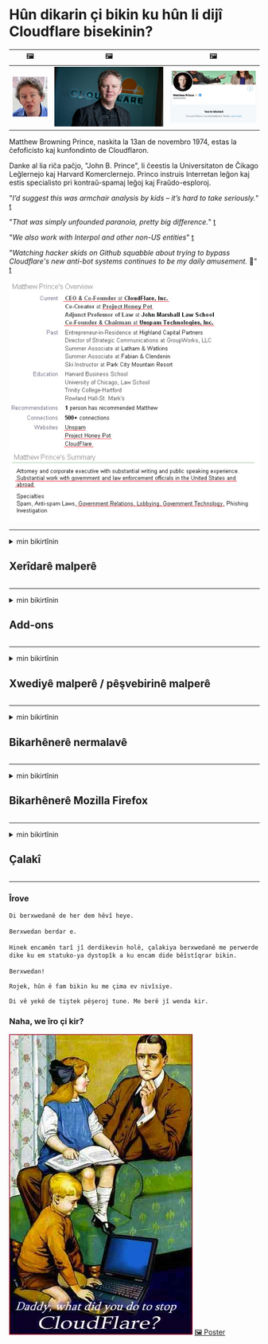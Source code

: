 # Hûn dikarin çi bikin ku hûn li dijî Cloudflare bisekinin?

| 🖼 | 🖼 | 🖼 |
| --- | --- | --- |
| ![](../image/matthew_prince_teen.jpg) | ![](../image/matthew_prince.jpg) | ![](../image/blockedbymatthewprince.jpg) |


Matthew Browning Prince, naskita la 13an de novembro 1974, estas la ĉefoficisto kaj kunfondinto de Cloudflaron.

Danke al lia riĉa paĉjo, "John B. Prince", li ĉeestis la Universitaton de Ĉikago Leĝlernejo kaj Harvard Komerclernejo.
Princo instruis Interretan leĝon kaj estis specialisto pri kontraŭ-spamaj leĝoj kaj Fraŭdo-esploroj.


"*I’d suggest this was armchair analysis by kids – it’s hard to take seriously.*" [t](https://www.theguardian.com/technology/2015/nov/19/cloudflare-accused-by-anonymous-helping-isis)

"*That was simply unfounded paranoia, pretty big difference.*"  [t](https://twitter.com/xxdesmus/status/992757936123359233)

"*We also work with Interpol and other non-US entities*" [t](https://twitter.com/eastdakota/status/1203028504184360960)

"*Watching hacker skids on Github squabble about trying to bypass Cloudflare's new anti-bot systems continues to be my daily amusement.* 🍿" [t](https://twitter.com/eastdakota/status/1273277839102656515)


![](../image/whoismp.jpg)

---


<details>
<summary>min bikirtînin

## Xerîdarê malperê
</summary>


- Ger malpera ku hûn dixwazin Cloudflare bikar tîne, ji wan re vebêjin ku Cloudflare bikar neynin.
  - Li medyaya civakî ya wekî Facebook, Reddit, Twitter an Mastodon qîrîn çênabe. [Kiryarên ji hashtagan bilindtir in.](https://twitter.com/phyzonloop/status/1274132092490862594)
  - Ger hûn dixwazin xwe bikêrhatî bibin hewl bidin ku bi xwediyê malperê re têkiliyê daynin.

[Cloudflare got](https://github.com/Eloston/ungoogled-chromium/issues/783):
```
Em tewsiye dikin ku hûn ji bo karûbarên taybetî an malperên ku hûn bi wan re pirsgirêk derdikevin bigihîjin rêveberan û ezmûna xwe parve bikin.
```

[Heke hûn wê nexwazin, xwediyê malperê vê pirsgirêkê qet nizane.](../PEOPLE.md)

![](../image/liberapay.jpg)

[Mînaka serkeftî](https://counterpartytalk.org/t/turn-off-cloudflare-on-counterparty-co-plz/164/5).<br>
Pirsgirêkek we heye? [Voicedî dengê xwe bilind bikin.](https://github.com/maraoz/maraoz.github.io/issues/1) Mînaka jêrîn.

```
Hûn tenê alîkariya sansura pargîdanî û çavdêriya girseyî dikin.
http://crimeflare.eu.org
```

```
Malpera we di nav baxçeyê dîwarê taybet ê CloudFlare de xespkirina nepenîtiyê ye.
http://crimeflare.eu.org
```

- Hinek dem bikişînin ku polîtîkaya nepeniya malperê bixwînin.
  - heke malper li pişt Cloudflare ye an jî malper karûbarên bi Cloudflare ve girêdayî bikar tîne.

Divê ew rave bike ka "Cloudflare" çi ye, û destûrê bixwaze ku daneyên xwe bi Cloudflare re parve bike. Heke wiya neke dê baweriyê bişkîne û ji malpera tê pirsîn were dûrxistin.

[Mînakek polîtîkaya nepenîtiyê ya qebûlkirî li vir e](https://archive.is/bDlTz) ("Subprocessors" > "Entity Name")

```
Min siyaseta weya nepenîtiyê xwendiye û ez nikarim peyva Cloudflare bibînim.
Ez berdewam nakim ku daneyên bi we re parve bikim ger hûn berdewam bikin ku daneyên min bidin Cloudflare.
http://crimeflare.eu.org
```

Ev mînakek polîtîkaya nepenîtiyê ye ku peyva Cloudflare nîne.
[Liberland Jobs](https://archive.is/daKIr) [privacy policy](https://docsend.com/view/feiwyte):

![](../image/cfwontobey.jpg)

Cloudflare polîtîkaya nepeniya xwe heye.
[Cloudflare ji mirovên doxxing hez dike.](https://www.reddit.com/r/GamerGhazi/comments/2s64fe/be_wary_reporting_to_cloudflare/)

Li vir ji bo forma navnîşkirina malperê mînakek baş e.
AFAIK, sifir malper vê yekê dike. Hûn ê ji wan bawer bikin?

```
Bi tikandina "Sign up for XYZ", hûn ji şert û mercên me yên ragihandinê û nepenîtiyê razî ne.
Hûn jî qebûl dikin ku daneyên xwe bi Cloudflare re parve bikin û di heman demê de bi daxuyaniya nepenîtiya cloudflare re jî dipejirînin.
Ger Cloudflare agahdariya we diweşîne an nahêle hûn bi serveratên me ve werin girêdan, ne sûcê me ye. [*]

[ Tomar kirin ] [ Ez napejirînim ]
```
[*] [PEOPLE.md](../PEOPLE.md)


- Biceribînin ku karûbarê wan bikar neynin. Ji bîr mekin ku hûn ji hêla Cloudflare ve têne temaşekirin.
  - ["I'm in your TLS, sniffin' your passworz"](../image/iminurtls.jpg)

- Li malpera din bigerin. Li ser înternetê alternatîf û oportunîte hene!

- Hevalên xwe qane bikin ku rojane Tor bikar bînin.
  - Divê bênavbûn standarda înterneta vekirî be!
  - [Bala xwe bidinê ku projeya Tor ji vê projeyê hez nake.](../HISTORY.md)

</details>

------

<details>
<summary>min bikirtînin

## Add-ons
</summary>

- Ger geroka we Firefox e, Tor Browser, an Chromium-a Neçandî yek ji van pêvekên li jêr bikar bîne.
  - Heke hûn dixwazin pêvekek nû ya din lê zêde bikin pêşî li wê bipirsin.


| Nav | Pêşvebir | Alîkarî | Dikare Asteng bike | Dikare Agahdar bike | Chrome |
| -------- | -------- | -------- | -------- | -------- | -------- |
| [Bloku Cloudflaron MITM-Atakon](../subfiles/addon/bcma.md) | #Addon | [ ? ](http://crimeflare.eu.org/) | **Erê**     | **Erê**     |  **Erê** |
| [Ĉu ligoj estas vundeblaj al MITM-atako?](../subfiles/addon/ismm.md) | #Addon | [ ? ](http://crimeflare.eu.org/) | Na     | **Erê**     |  **Erê** |
| [Ĉu ĉi tiuj ligoj blokos Tor-uzanton?](../subfiles/addon/isat.md) | #Addon | [ ? ](http://crimeflare.eu.org/) | Na     | **Erê**     |  **Erê** |
| [Block Cloudflare MITM Attack](https://trac.torproject.org/projects/tor/attachment/ticket/24351/block_cloudflare_mitm_attack-1.0.14.1-an%2Bfx.xpi)<br>[**DELETED BY TOR PROJECT**](../HISTORY.md) | nullius | [ ? ](../tool/block_cloudflare_mitm_fx), [Link](http://crimeflare.eu.org/) | **Erê**     | **Erê**     |  Na |
| [TPRB](http://sw.nnpaefp7pkadbxxkhz2agtbv2a4g5sgo2fbmv3i7czaua354334uqqad.onion/) | Sw | [ ? ](http://sw.nnpaefp7pkadbxxkhz2agtbv2a4g5sgo2fbmv3i7czaua354334uqqad.onion/) | **Erê**     | **Erê**     |  Na |
| [Detect Cloudflare](https://addons.mozilla.org/en-US/firefox/addon/detect-cloudflare/) | Frank Otto | [ ? ](https://github.com/traktofon/cf-detect) | Na     | **Erê**     |  Na |
| [True Sight](https://addons.mozilla.org/en-US/firefox/addon/detect-cloudflare-plus/) | claustromaniac | [ ? ](https://github.com/claustromaniac/detect-cloudflare-plus) | Na     | **Erê**     |  Na |
| [Which Cloudflare datacenter am I visiting?](https://addons.mozilla.org/en-US/firefox/addon/cf-pop/) | 依云 | [ ? ](https://github.com/lilydjwg/cf-pop) | Na     | **Erê**     |  Na |
| [My Privacy DNS - Link Details](https://mypdns.org/infrastructure/mypdns-reporter/-/blob/master/client/addon.md#mypdns-link-details) | My Privacy DNS | [ ? ](https://mypdns.org/MypDNS/support/-/issues) | Ingen     | **Ja**     |  Ingen |


- "Decentraleyes" dikare girêdana "CDNJS (Cloudflare)" rawestîne.
  - Ew nahêle ku gelek daxwaz bigihîjin toran, û pelên herêmî xizmetê dike da ku malperan neşikîne.
  - Pêşvebir bersiv da: "[very concerning indeed](https://github.com/Synzvato/decentraleyes/issues/236#issuecomment-352049501)", "[widespread usage severely centralizes the web](https://github.com/Synzvato/decentraleyes/issues/251#issuecomment-366752049)"

- [Her weha hûn dikarin sertîfîkaya Cloudflare jî ji Desthilatiya Bawernameya xwe (CA) derxînin an jî bêbawer bimînin.](https://www.ssl.com/how-to/remove-root-certificate-firefox/)

</details>

------

<details>
<summary>min bikirtînin

## Xwediyê malperê / pêşvebirinê malperê
</summary>


![](../image/word_cloudflarefree.jpg)

- Çareseriya Cloudflare, Periyod bikar neynin.
  - Hûn dikarin ji wiya çêtir bikin, ne? [Li vir awayê rakirina abonetiyê, plansaziyê, domanan, an hesabên Cloudflare ye.](https://support.cloudflare.com/hc/en-us/articles/200167776-Removing-subscriptions-plans-domains-or-accounts)

| 🖼 | 🖼 |
| --- | --- |
| ![](../image/htmlalertcloudflare.jpg) | ![](../image/htmlalertcloudflare2.jpg) |

- Zêdetir xerîdar dixwazin? Hûn dizanin çi bikin. Hint "jorê rêzê" ye.
  - [Silav, we nivîsand "Em nehîniya we cidî digirin" lê min "Çewtiya 403 Nûkerê Anonîm Qedexe Destûr Nabe" girt.](https://it.slashdot.org/story/19/02/19/0033255/stop-saying-we-take-your-privacy-and-security-seriously) Hûn çima Tor Or VPN asteng dikin? Why çima hûn e-nameyên demkî asteng dikin?

![](../image/anonexist.jpg)

- Bikaranîna Cloudflare dê derfetên qutbûnê zêde bike. Ger servera we kêm be an Cloudflare hilweşe mêvan nikarin xwe bigihînin malpera we.
  - [Ma hûn bi rastî difikirin ku Cloudflare qet naçe?](https://www.ibtimes.com/cloudflare-down-not-working-sites-producing-504-gateway-timeout-errors-2618008) [Another](https://twitter.com/Jedduff/status/1097875615997399040) [sample](https://twitter.com/search?f=tweets&vertical=default&q=Cloudflare%20is%20having%20problems). [Need more](../PEOPLE.md)?

![](../image/cloudflareinternalerror.jpg)

- Bikaranîna Cloudflare ji bo proxy "Xizmeta API", "servera nûvekirina nermalava" an "RSS feed" dê zirarê bide xerîdarê we. Xerîdarek gazî we kir û got "Ez êdî nikarim API-ya we bikar bînim", û hûn nizanin çi diqewime. Cloudflare dikare bi bêdengî xerîdarê we asteng bike. Hûn difikirin baş e?
  - Gelek xerîdar û xwendevanên RSS-serhêl ên serhêl hene. Heke hûn nahêlin mirov abone bibin hûn çima RSS-ê diweşînin?

![](../image/rssfeedovercf.jpg)

- Ma hûn belgeya HTTPS hewce ne? "Bila ryîfre bikin" bikar bînin an jî tenê ji pargîdaniya CA bikirin.

- Ma servera DNS-ê hewce dike? Ma hûn nekarin servera xwe saz bikin? Çawa li ser wan: [Hurricane Electric Free DNS](https://dns.he.net/), [Dyn.com](https://dyn.com/dns/), [1984 Hosting](https://www.1984hosting.com/), [Afraid.Org (Ger hûn TOR bikar bînin dê rêveber hesabê xwe jê bibe)](https://freedns.afraid.org/)
  - [Alternativoj al DNS](../subfiles/alternative/domaindns.md)

- Ji bo xizmeta mêvandariyê digerin? Tenê belaş? Çawa li ser wan: [Onion Service](http://vww6ybal4bd7szmgncyruucpgfkqahzddi37ktceo3ah7ngmcopnpyyd.onion/en/security/network-security/tor/onionservices-best-practices), [Free Web Hosting Area](https://freewha.com/), [Autistici/Inventati Web Site Hosting](https://www.autinv5q6en4gpf4.onion/services/website), [Github Pages](https://pages.github.com/), [Surge](https://surge.sh/)
  - [Alternatîfên Cloudflare](../subfiles/alternative/cloudflare.md)

- Ma hûn "cloudflare-ipfs.com" bikar tînin? [Ma hûn dizanin Cloudflare IPFS xirab e?](../PEOPLE.md)

- Firewall-a Web Application-ê wekî OWASP û Fail2Ban li ser servera xwe saz bikin û wê rast vesaz bikin.
  - Astengkirina Tor ne çareserî ye. Her kes tenê ji bo bikarhênerên piçûk ên xirab ceza nekin.

- Redirect bikin an asteng bikin ku bikarhênerên "Cloudflare Warp" xwe bigihînin malpera we. If eger hûn dikarin sedemek peyda bikin.

> Navnîşa IP-yê: "[Rêzikên IP-yên heyî yên Cloudflare](cloudflare_inc/)"

> A: Tenê wan asteng bikin

```
server {
...
deny 173.245.48.0/20;
deny 103.21.244.0/22;
deny 103.22.200.0/22;
deny 103.31.4.0/22;
deny 141.101.64.0/18;
deny 108.162.192.0/18;
deny 190.93.240.0/20;
deny 188.114.96.0/20;
deny 197.234.240.0/22;
deny 198.41.128.0/17;
deny 162.158.0.0/15;
deny 104.16.0.0/12;
deny 172.64.0.0/13;
deny 131.0.72.0/22;
deny 2400:cb00::/32;
deny 2606:4700::/32;
deny 2803:f800::/32;
deny 2405:b500::/32;
deny 2405:8100::/32;
deny 2a06:98c0::/29;
deny 2c0f:f248::/32;
...
}
```

> B: Vegere ser rûpelê hişyariyê

```
http {
...
geo $iscf {
default 0;
173.245.48.0/20 1;
103.21.244.0/22 1;
103.22.200.0/22 1;
103.31.4.0/22 1;
141.101.64.0/18 1;
108.162.192.0/18 1;
190.93.240.0/20 1;
188.114.96.0/20 1;
197.234.240.0/22 1;
198.41.128.0/17 1;
162.158.0.0/15 1;
104.16.0.0/12 1;
172.64.0.0/13 1;
131.0.72.0/22 1;
2400:cb00::/32 1;
2606:4700::/32 1;
2803:f800::/32 1;
2405:b500::/32 1;
2405:8100::/32 1;
2a06:98c0::/29 1;
2c0f:f248::/32 1;
}
...
}

server {
...
if ($iscf) {rewrite ^ https://example.com/cfwsorry.php;}
...
}

<?php
header('HTTP/1.1 406 Not Acceptable');
echo <<<CLOUDFLARED
Thank you for visiting ourwebsite.com!<br />
We are sorry, but we can't serve you because your connection is being intercepted by Cloudflare.<br />
Please read http://crimeflare.eu.org for more information.<br />
CLOUDFLARED;
die();
```

- Ger hûn ji azadiyê bawer dikin û bikarhênerên bênav pêşwazî dikin Xizmeta Tor Onion an I2P saz bikin.

- Ji kargêrên din ên malperên dualî yên Clearnet / Tor şîretan bipirsin û hevalên bênav bikin!

</details>

------

<details>
<summary>min bikirtînin

## Bikarhênerê nermalavê
</summary>


- Discord CloudFlare bikar tîne. Alternatîf? Em pêşniyar dikin [**Briar** (Android)](https://f-droid.org/en/packages/org.briarproject.briar.android/), [Ricochet (PC)](https://ricochet.im/), [Tox + Tor (Android/PC)](https://tox.chat/download.html)
  - Briar daemon Tor tê de ye da ku hûn neçar bimînin ku Orbot saz bikin.
  - Pêşdebirên Qwtch, Taybetmendiya Vekirî, projeya stop_cloudflare ji karûbarê xweya git bê hay jê kirin.

- Heke hûn Debian GNU / Linux, an her derivatek bikar bînin, bibin abone: [bug #831835](https://bugs.debian.org/cgi-bin/bugreport.cgi?bug=831835). Heke hûn dikarin, alîkariyê bikin ku patchê rast bikin, û alîkar bikin ku parastvan li ser encamek rast were ka gelo divê were qebûl kirin.

- Van gerokan tim pêşniyar bikin.

| Nav | Pêşvebir | Alîkarî | Agahkişî |
| -------- | -------- | -------- | -------- |
| [Ungoogled-Chromium](https://ungoogled-software.github.io/ungoogled-chromium-binaries/) | Eloston | [ ? ](https://github.com/Eloston/ungoogled-chromium) | PC (Win, Mac, Linux)  _!Tor_ |
| [Bromite](https://www.bromite.org/fdroid) | Bromite | [ ? ](https://github.com/bromite/bromite/issues) | Android  _!Tor_ |
| [Tor Browser](https://www.torproject.org/download/) | Tor Project | [ ? ](https://support.torproject.org/) | PC (Win, Mac, Linux)  _Tor_|
| [Tor Browser Android](https://www.torproject.org/download/) | Tor Project | [ ? ](https://support.torproject.org/) | Android  _Tor_|
| [Onion Browser](https://itunes.apple.com/us/app/onion-browser/id519296448?mt=8) | Mike Tigas | [ ? ](https://github.com/OnionBrowser/OnionBrowser/issues) | Apple iOS  _Tor_|
| [GNU/Icecat](https://www.gnu.org/software/gnuzilla/) | GNU | [ ? ](https://www.gnu.org/software/gnuzilla/) | PC (Linux) |
| [IceCatMobile](https://f-droid.org/en/packages/org.gnu.icecat/) | GNU | [ ? ](https://lists.gnu.org/mailman/listinfo/bug-gnuzilla) | Android |
| [Iridium Browser](https://iridiumbrowser.de/about/) | Iridium | [ ? ](https://github.com/iridium-browser/iridium-browser/) | PC (Win, Mac, Linux, OpenBSD) |


Taybetmendiya nermalava din bêkêmasî ye. Ev nayê vê wateyê ku geroka Tor "kamil" e.
Li ser înternet û teknolojiyê% 100 ewlehî û 100% taybet tune.

- Naxwazin Tor bikar bînin? Hûn dikarin bi gerdûneya Tor re her rûgerek bikar bînin.
  - [Bala xwe bidinê ku projeya Tor ji vê yekê hez nake.](https://support.torproject.org/tbb/tbb-9/) Ger hûn bikaribin wiya bikin Geroka Tor bikar bînin.
- [Meriv çawa Chromiumê bi Tor re bikar tîne](../subfiles/chromium_tor.md)


Ka em li ser nepeniya nermalava din biaxivin.

- [Heke hûn bi rastî hewce ne ku Firefox bikar bînin, "Firefox ESR" hilbijêrin.](https://www.mozilla.org/en-US/firefox/organizations/)
  - [Firefox - Çavdêrê Spyware](https://spyware.neocities.org/articles/firefox.html)
  - [Firefox axaftina azad red dike, axaftina azad qedexe dike](https://web.archive.org/web/20200423010026/https://reclaimthenet.org/firefox-rejects-free-speech-bans-free-speech-commenting-plugin-dissenter-from-its-extensions-gallery/)
  - ["100+ deng kêm. Wusa dixuye ku ji pargîdaniyek nermalavê tê xwestin ku pê ve bimîne ... nermalav di van rojan de pir zêde ye."](https://old.reddit.com/r/firefox/comments/gutdiw/weve_got_work_to_do_the_mozilla_blog/fslbbb6/)
  - [Hêê, çima Firefox di navnîşana URL-ya min de girêdanên piştgirî nîşanî min dide?](https://www.reddit.com/r/firefox/comments/jybx2w/uh_why_is_firefox_showing_me_sponsored_links_in/)
  - [Mozilla - Devblîs Zayend](https://digdeeper.neocities.org/ghost/mozilla.html)

- [Ji bîr mekin, Mozilla karûbarê Cloudflare bikar tîne.](https://www.robtex.com/dns-lookup/www.mozilla.org) [Ew jî li ser hilbera xwe karûbarê DNS-ya Cloudflare bikar tînin.](https://www.theregister.co.uk/2018/03/21/mozilla_testing_dns_encryption/)

- [Mozilla vê bilêtê bi fermî red kir.](https://bugzilla.mozilla.org/show_bug.cgi?id=1426618)

- [Firefox Focus henek e.](https://github.com/mozilla-mobile/focus-android/issues/1743) [Wan soz da ku dê telemetryê vemirînin lê wan ew guhert.](https://github.com/mozilla-mobile/focus-android/issues/4210)

- [Pêşvebir PaleMoon / Basilisk ji Cloudflare hez dike.](https://github.com/mozilla-mobile/focus-android/issues/1743#issuecomment-345993097)
  - [Pêşkêşkara Arşîva Pale Moon-ê 18 mehan malware hacker kir û belav kir](https://www.reddit.com/r/privacytoolsIO/comments/cc808y/pale_moons_archive_server_hacked_and_spread/)
  - Ew ji bikarhênerên Tor jî nefret dike - "[Bila li hember Tor dijminahî be. Ez wisa difikirim ku divê pir malperan li hember Tor dijminahiya wê faktora xirabkariyê ya pir zêde hebe.](https://github.com/yacy/yacy_search_server/issues/314#issuecomment-565932097)"

- [Waterfox xwedan pirsgirêkek "xaniyê têlefonan" e](https://spyware.neocities.org/articles/waterfox.html)

- [Google Chrome sîxuriyek e.](https://www.gnu.org/proprietary/malware-google.en.html)
  - [Google çalakiya we profîlek dike.](https://spyware.neocities.org/articles/chrome.html)

- [SRWare Iron gelek têlefonan girêdana malê dikin.](https://spyware.neocities.org/articles/iron.html) Her weha bi domên google-ê ve girêdayî dibe.

- [Bopînerên spî yên Facebook / Twitter-ên Browser Brave.](https://www.bleepingcomputer.com/news/security/facebook-twitter-trackers-whitelisted-by-brave-browser/)
  - [Li vir bêtir pirsgirêk hene.](https://spyware.neocities.org/articles/brave.html)
  - [nasnameya hevkariya binance](https://twitter.com/cryptonator1337/status/1269594587716374528)

- [Microsoft Edge dihêle ku Facebook kodê Flash-ê li pişta bikarhêneran bimeşîne.](https://www.zdnet.com/article/microsoft-edge-lets-facebook-run-flash-code-behind-users-backs/)

- [Vivaldi ji nepeniya te re rêz nagire.](https://spyware.neocities.org/articles/vivaldi.html)

- [Asta spyware ya Opera: Pir zêde](https://spyware.neocities.org/articles/opera.html)

- Apple iOS: [Pêdivî ye ku hûn hîç iOS-ê bikar neynin, nemaze ji ber ku ew malware ye.](https://www.gnu.org/proprietary/malware-apple.html)

Ji ber vê yekê em tenê maseya jorîn pêşniyar dikin. Tiştek din.

</details>

------

<details>
<summary>min bikirtînin

## Bikarhênerê Mozilla Firefox
</summary>


- "Firefox Nightly" dê bêyî rêbaza vebijarkî agahdariya asta xeletiyê ji serverên Mozilla re bişîne.
  - [Pêşkêşkerên Mozilla Cloudflare dişon](https://www.digwebinterface.com/?hostnames=www.mozilla.org%0D%0Amozilla.cloudflare-dns.com&type=&ns=resolver&useresolver=8.8.4.4&nameservers=)

- Gengaz e ku meriv qedexe bike ku Firefox bi servera Mozilla re têkildar be.
  - [Rêbername-şablonên Mozilla-yê](https://github.com/mozilla/policy-templates/blob/master/README.md)
  - Di hişê xwe de bimînin ku dibe ku ev hîle di guhertoya paşê de kar neke ji ber ku Mozilla hez dike ku xwe bixwe nav lîsteya spî de.
  - Firewall û Parzûna DNS bikar bînin da ku wan bi tevahî asteng bikin.

"`/distribution/policies.json`"

>     "WebsiteFilter": {
> 		"Block": [
> 		"*://*.mozilla.com/*",
> 		"*://*.mozilla.net/*",
> 		"*://*.mozilla.org/*",
> 		"*://webcompat.com/*",
> 		"*://*.firefox.com/*",
> 		"*://*.thunderbird.net/*",
> 		"*://*.cloudflare.com/*"
> 		]
>     },


- ~~Li ser şopînera mozilla-yê xeletiyek ragihînin, ji wan re bêjin ku Cloudflare bikar neynin.~~ Li ser bugzilla raporek çewtiyê hebû. Gelek kesan xemgîniya xwe şandin, lêbelê çewtiyek ji hêla rêveberê ve di 2018 de hate veşartin.

- Hûn dikarin DoH-ê di Firefox-ê de neçalak bikin.
  - [Pêşkêşkera default a DNS-a ya firefox-ê biguherînin](../subfiles/change-firefox-dns.md)

![](../image/firefoxdns.jpg)

- [Heke hûn dixwazin DNS-ne-ISP bikar bînin, karanîna karûbarê OpenNIC Tier2 DNS-an an karûbarên DNS-yên ne-Cloudflare bifikirin.](https://wiki.opennic.org/start)
![](../image/opennic.jpg)
  - Cloudflare bi DNS asteng bikin. [Crimeflare DNS](../subfiles/service/publicdns.md)

- Hûn dikarin Tor wekî çareserkerê DNS bikar bînin. [Heke hûn ne pisporê Tor in, li vir pirsê bikin.](https://tor.stackexchange.com/)

> **Çawa?**
> 1. Tor dakêşin û li ser komputera xwe saz bikin.
> 2. Vê rêzê li pelê "torrc" zêde bikin.
> DNSPort 127.0.0.1:53
> 3. Tor ji nû ve bidin destpêkirin.
> 4. Pêşkêşkara DNS ya kompûtera xwe li ser "127.0.0.1" saz bikin.

</details>

------

<details>
<summary>min bikirtînin

## Çalakî
</summary>


- Li ser xetereyên Cloudflare ji yên dora xwe re vebêjin.

- [Alîkariya baştirkirina vê embarê bikin.](http://crimeflare.eu.org)
  - Hem navnîş, hem argumanên li dijî wê hem jî hûrgulî.

- [Li ku derê bi Cloudflare (û pargîdaniyên wekhev re) xelet diçin bi belge bikin û pir eşkere bikin, dema ku hûn wusa bikin ewle bikin ku hûn behsa vê embarê bikin](http://crimeflare.eu.org) :)

- Zêdetir kes bi default Tor bikar bînin da ku ew bikaribin tevgerê ji perspektîfa deverên cûda yên cîhanê biceribînin.

- Koman dest pê bikin, di medyaya civakî û cîhê goşt de, ji bo rizgarkirina cîhanê ji Cloudflare.

- Ku guncan be, bi van koman re li ser vê embarê pêwendîdar be - ev dikare bibe cîhek ji bo koordînekirina xebata bi hev re wekî kom.

- [Hevkariyek dest pê bikin ku dikare ji Cloudflare re alternatîfek ne pargîdanî ya watedar peyda bike.](../subfiles/alternative/cloudflare.md)

- Bila ji me re her alternatîfan agahdar bikin ku bi kêmanî li dijî Cloudflare berevaniya pirrjimar a pirrjimar peyda bikin.

- Ger hûn xerîdarek Cloudflare ne, mîhengên nepeniya xwe saz bikin, û li benda wan binerin ku wan wan binpê bike.
  - [Dûv re wan di bin tawanên binpêkirina dijî-spam / nepenîtiyê de bînin.](https://twitter.com/thexpaw/status/1108424723233419264)

- Heke hûn li Dewletên Yekbûyî yên Amerîkayê ne û malpera ku tê pirsîn bankek an hesabvanek e, hewl bidin ku zexta hiqûqî têxin bin Qanûna Gramm – Leach – Bliley, an jî Amerîkiyên bi Qanûna Gumankirinê û ji me re ragihînin ku hûn çiqasî digirin .

- Ger malper malperek hukûmetê ye, hewl bidin ku zexta hiqûqî têxin bin 1. Guhertina Destûra DY.

- Heke hûn hemwelatiyê Yekîtiya Ewrûpa ne, bi malperê re têkilî daynin da ku hûn agahdariya kesane ya xwe di bin Rêziknameya Parastina Daneya Giştî de bişînin. Heke ew red dikin ku agahdariya we bidin we, ew binpêkirina qanûnê ye.

- Ji bo pargîdaniyên ku dibêjin li ser malpera xwe xizmetê pêşkêş dikin, hewl didin ku wan wekî "reklama derewîn" ji rêxistinên parastina xerîdar û BBB re ragihînin. Malperên Cloudflare ji hêla pêşkêşkerên Cloudflare ve têne xizmet kirin.

- [ITU di çarçova Dewletên Yekbûyî de pêşniyar dike ku Cloudflare dest pê dike ku têra xwe mezin bibe ku qanûna dijminatiyê li ser wan were hilweşandin.](https://www.itu.int/en/ITU-T/Workshops-and-Seminars/20181218/Documents/Geoff_Huston_Presentation.pdf)

- Tête fikirîn ku guhertoya 4 a GNU GPL dikare li dijî hilanîna koda çavkaniyê ya li pişta karûbarek wusa, ji bo hemî GPLv4 û bernameyên paşîn hewce bike ku bi kêmî ve koda çavkaniyê bi navgîniyek ku cûdakariyê nade bikarhênerên Tor.

- [Se vi uzas Mastodon bonvolu sekvi la konton Mitigator](../subfiles/service/altlink.md).

</details>

------

### Îrove

```
Di berxwedanê de her dem hêvî heye.

Berxwedan berdar e.

Hinek encamên tarî jî derdikevin holê, çalakiya berxwedanê me perwerde dike ku em statuko-ya dystopîk a ku encam dide bêîstîqrar bikin.

Berxwedan!
```

```
Rojek, hûn ê fam bikin ku me çima ev nivîsiye.
```

```
Di vê yekê de tiştek pêşeroj tune. Me berê jî wenda kir.
```

### Naha, we îro çi kir?


![](../image/stopcf.jpg) [🖼 Poster](../image/poster/README.md)
